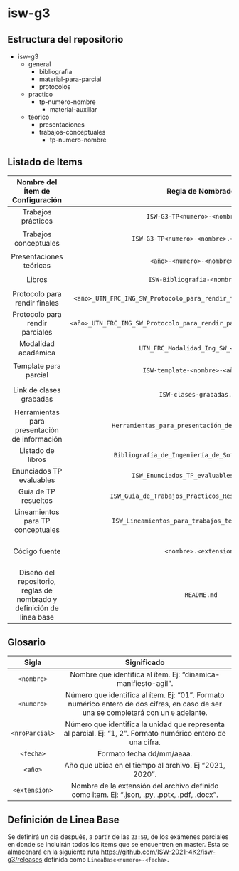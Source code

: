 # isw-g3
## Estructura del repositorio
+ isw-g3
  + general
    + bibliografia
	+ material-para-parcial
	+ protocolos
  + practico
    + tp-numero-nombre
      + material-auxiliar
  + teorico
	+ presentaciones
	+ trabajos-conceptuales
      + tp-numero-nombre
	
## Listado de Items
|		Nombre del Ítem de Configuración		|					    Regla de Nombrado					   |          		    Ubicación Física					  |
|:---------------------------------------------:|:------------------------------------------------------------:|:--------------------------------------------------------:|
|				Trabajos prácticos				|				`ISW-G3-TP<numero>-<nombre>.pdf`			   |				   `./isw-g3/practico`					  |
|			   Trabajos conceptuales			|			`ISW-G3-TP<numero>-<nombre>.<extension>`		   |		`./isw-g3/teorico/trabajos-conceptuales`		  |
|			  Presentaciones teóricas			|				 `<año>-<numero>-<nombre>.pptx`				   |			`./isw-g3/teorico/presentaciones`			  |
|					  Libros					|				 `ISW-Bibliografia-<nombre>.pdf`			   |			 `./isw-g3/general/bibliografia`			  |
|		  Protocolo para rendir finales		    |`<año>_UTN_FRC_ING_SW_Protocolo_para_rendir_finales_en_forma_remota.pdf`|				`./isw-g3/general/protocolos`				|
|		 Protocolo para rendir parciales		|`<año>_UTN_FRC_ING_SW_Protocolo_para_rendir_parciales_en_forma_remota.pdf`|				`./isw-g3/general/protocolos`			  |
|				Modalidad académica				|			`UTN_FRC_Modalidad_Ing_SW_<año>.pdf`			   |					`./isw-g3/general`					  |
|			  Template para parcial			    |			 `ISW-template-<nombre>-<año>.docx`				   |		 `./isw-g3/general/material-para-parcial`		  |
|			 Link de clases grabadas			|					`ISW-clases-grabadas.txt`				   |		 `./isw-g3/general/material-para-parcial`		  |
| Herramientas para presentación de información	|		`Herramientas_para_presentación_de_Información.pdf`	   |		 `./isw-g3/general/material-para-parcial`		  |
|				Listado de libros				|		`Bibliografía_de_Ingeniería_de_Software_<año>.pdf`	   |			  `./isw-g3/general/bibliografia`			  |
|			Enunciados TP evaluables			|		 	`ISW_Enunciados_TP_evaluables_<año>.pdf`		   |					 `./isw-g3/practico`				  |
|			  Guia de TP resueltos				|	   `ISW_Guia_de_Trabajos_Practicos_Resueltos_<año>.pdf`    |					 `./isw-g3/practico`				  |
|		Lineamientos para TP conceptuales		|	    `ISW_Lineamientos_para_trabajos_teóricos_<año>.pdf`	   |		 `./isw-g3/teorico/trabajos-conceptuales`		  |
|				  Código fuente					|					  `<nombre>.<extension>`				   |`./isw-g3/practico/tp-<numero>-<nombre>/material-auxiliar`|
|  Diseño del repositorio, reglas de nombrado y definición de linea base|							`README.md`						   |						`./isw-g3`					  	  |

## Glosario
|         Sigla			|															  Significado															 |
|:---------------------:|:----------------------------------------------------------------------------------------------------------------------------------:|
| `<nombre>`  			| Nombre que identifica al ítem. Ej: “dinamica-manifiesto-agil”.																	 |
| `<numero>`			| Número que identifica al ítem. Ej: “01”. Formato numérico entero de dos cifras, en caso de ser una se completará con un `0` adelante.|
| `<nroParcial>`		| Número que identifica la unidad que representa al parcial. Ej: “1, 2”. Formato numérico entero de una cifra.						 |
| `<fecha>`				| Formato fecha dd/mm/aaaa.																											 |
| `<año>`				| Año que ubica en el tiempo al archivo. Ej “2021, 2020”.																			 |
| `<extension>`			| Nombre de la extensión del archivo definido como item. Ej: “.json, .py, .pptx, .pdf, .docx”.										 |

## Definición de Linea Base
Se definirá un día después, a partir de las `23:59`, de los exámenes parciales en donde se incluirán todos los ítems que se encuentren en master. Esta se almacenará en la siguiente ruta https://github.com/ISW-2021-4K2/isw-g3/releases definida como `LineaBase<numero>-<fecha>`.
